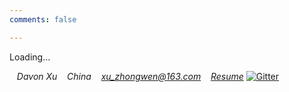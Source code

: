```yaml
---
comments: false

---
```

<style type="text/css">
.fa-envelope {text-decoration: none}
</style>


<i class="fa fa-spinner fa-pulse fa-1x"></i>
<span class="sr-only">Loading...</span>

<i class="fa fa-address-card" aria-hidden="true">&nbsp;&nbsp;&nbsp;Davon Xu</i>
<i class="fa fa-globe fa-1x" aria-hidden="true">&nbsp;&nbsp;&nbsp;China</i>
<i class="fa fa-envelope fa-1x" aria-hidden="true">&nbsp;&nbsp;&nbsp;xu_zhongwen@163.com</i>
<i class="fa fa-file-pdf-o" aria-hidden="true">&nbsp;&nbsp;&nbsp;<a href="https://hacknical.com/MikeoPerfect/resume?locale=zh">Resume</a></i>
<a href="https://gitter.im/MikeoPerfect/community"><img src="https://badges.gitter.im/gitterHQ/developers.svg" alt="Gitter"></a>